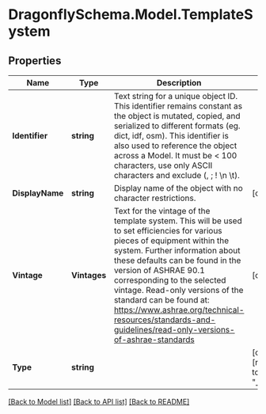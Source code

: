 
# DragonflySchema.Model.TemplateSystem

## Properties

Name | Type | Description | Notes
------------ | ------------- | ------------- | -------------
**Identifier** | **string** | Text string for a unique object ID. This identifier remains constant as the object is mutated, copied, and serialized to different formats (eg. dict, idf, osm). This identifier is also used to reference the object across a Model. It must be &lt; 100 characters, use only ASCII characters and exclude (, ; ! \\n \\t). | 
**DisplayName** | **string** | Display name of the object with no character restrictions. | [optional] 
**Vintage** | **Vintages** | Text for the vintage of the template system. This will be used to set efficiencies for various pieces of equipment within the system. Further information about these defaults can be found in the version of ASHRAE 90.1 corresponding to the selected vintage. Read-only versions of the standard can be found at: https://www.ashrae.org/technical-resources/standards-and-guidelines/read-only-versions-of-ashrae-standards | [optional] 
**Type** | **string** |  | [optional] [readonly] [default to "_TemplateSystem"]

[[Back to Model list]](../README.md#documentation-for-models)
[[Back to API list]](../README.md#documentation-for-api-endpoints)
[[Back to README]](../README.md)


